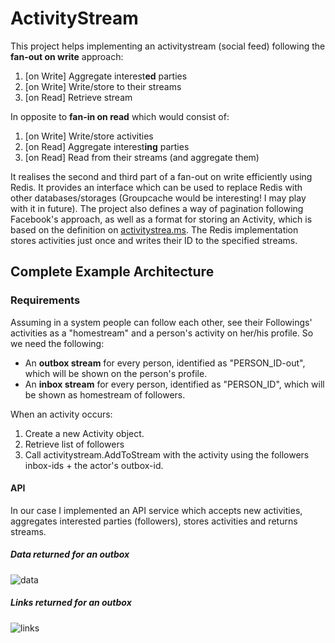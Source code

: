 ActivityStream
==============

This project helps implementing an activitystream (social feed) following the **fan-out on write** approach:

1. [on Write] Aggregate interest**ed** parties
2. [on Write] Write/store to their streams
3. [on Read] Retrieve stream

In opposite to **fan-in on read** which would consist of:

1. [on Write] Write/store activities
2. [on Read] Aggregate interest**ing** parties
3. [on Read] Read from their streams (and aggregate them)

It realises the second and third part of a fan-out on write efficiently using Redis. It provides an interface which can be used to replace Redis with other databases/storages (Groupcache would be interesting! I may play with it in future).
The project also defines a way of pagination following Facebook's approach, as well as a format for storing an Activity, which is based on the definition on [activitystrea.ms](http://activitystrea.ms/). The Redis implementation stores activities just once and writes their ID to the specified streams.

## Complete Example Architecture
### Requirements

Assuming in a system people can follow each other, see their Followings' activities as a "homestream" and a person's activity on her/his
profile. So we need the following:

- An **outbox stream** for every person, identified as "PERSON_ID-out", which will be shown on the person's profile.
- An **inbox stream** for every person, identified as "PERSON_ID", which will be shown as homestream of followers.

When an activity occurs:

1. Create a new Activity object.
2. Retrieve list of followers
3. Call activitystream.AddToStream with the activity using the followers inbox-ids + the actor's outbox-id.

#### API

In our case I implemented an API service which accepts new activities, aggregates interested parties (followers), stores activities and returns streams.

##### Data returned for an outbox
![data](https://cloud.githubusercontent.com/assets/6203829/5836173/615b9826-a17a-11e4-980b-b2ec98a9d1d5.png)

##### Links returned for an outbox
![links](https://cloud.githubusercontent.com/assets/6203829/5836175/675e71a8-a17a-11e4-9052-0e259691dea3.png)


